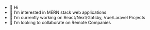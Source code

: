- 👋 Hi
- 👀 I’m interested in MERN stack web applications
- 🌱 I’m currently working on React/Next/Gatsby, Vue/Laravel Projects
- 💞️ I’m looking to collaborate on Remote Companies

